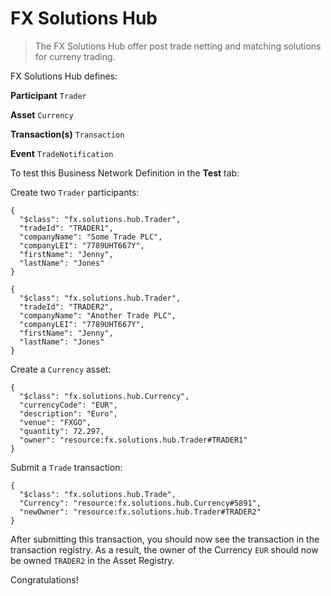# FX Solutions Hub

> The FX Solutions Hub offer post trade netting and matching solutions for curreny trading.

FX Solutions Hub defines:

**Participant**
`Trader`

**Asset**
`Currency`

**Transaction(s)**
`Transaction`

**Event**
`TradeNotification `

To test this Business Network Definition in the **Test** tab:

Create two `Trader` participants:

```
{
  "$class": "fx.solutions.hub.Trader",
  "tradeId": "TRADER1",
  "companyName": "Some Trade PLC",
  "companyLEI": "7789UHT667Y",
  "firstName": "Jenny",
  "lastName": "Jones"
}
```

```
{
  "$class": "fx.solutions.hub.Trader",
  "tradeId": "TRADER2",
  "companyName": "Another Trade PLC",
  "companyLEI": "7789UHT667Y",
  "firstName": "Jenny",
  "lastName": "Jones"
}
```

Create a `Currency` asset:

```
{
  "$class": "fx.solutions.hub.Currency",
  "currencyCode": "EUR",
  "description": "Euro",
  "venue": "FXGO",
  "quantity": 72.297,
  "owner": "resource:fx.solutions.hub.Trader#TRADER1"
}
```

Submit a `Trade` transaction:

```
{
  "$class": "fx.solutions.hub.Trade",
  "Currency": "resource:fx.solutions.hub.Currency#5891",
  "newOwner": "resource:fx.solutions.hub.Trader#TRADER2"
}
```

After submitting this transaction, you should now see the transaction in the transaction registry. As a result, the owner of the Currency `EUR` should now be owned `TRADER2` in the Asset Registry.

Congratulations!
